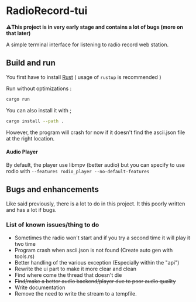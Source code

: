 # RadioRecord-tui
⚠️**This project is in very early stage and contains a lot of bugs (more on that later)**

A simple terminal interface for listening to radio record web station.

## Build and run
You first have to install [Rust](https://www.rust-lang.org/tools/install) ( usage of `rustup` is recommended )

Run without optimizations :
```bash
cargo run
```
You can also install it with ;
```bash
cargo install --path .
```
However, the program will crash for now if it doesn't find the ascii.json file at the right location.

#### Audio Player
By default, the player use libmpv (better audio) but you can specify to use rodio with `--features rodio_player --no-default-features
`

## Bugs and enhancements

Like said previously, there is a lot to do in this project. It this poorly written and has a lot if bugs.

### List of known issues/thing to do
- Sometimes the radio won't start and if you try a second time it will play it two time
- Program crash when ascii.json is not found (Create auto gen with tools.rs)
- Better handling of the various exception (Especially within the "api")
- Rewrite the ui part to make it more clear and clean
- Find where come the thread that doesn't die
- ~~Find/make a better audio backend/player due to poor audio quality~~
- Write documentation
- Remove the need to write the stream to a tempfile.